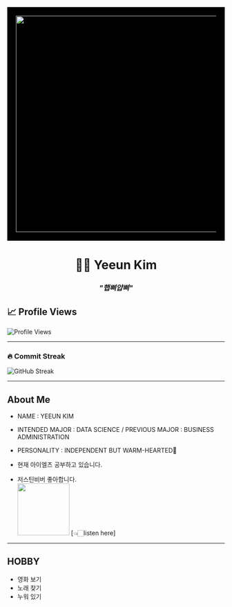 <div align="center" style="background-color:black; padding:20px;">
  <img src="https://giffiles.alphacoders.com/219/219162.gif" width="500">
</div>

<h1 align="center">👩‍💻 Yeeun Kim </h1>

<h3 align="center"><i>"햅삐얍삐"</i></h3>

<p align="center">

  <!-- Animated typing SVG -->

</p>

## 📈 Profile Views

![Profile Views](https://komarev.com/ghpvc/?username=yeun04226&style=for-the-badge)

---

### 🔥 Commit Streak
![GitHub Streak](https://streak-stats.vercel.app/?user=yeun04226&theme=light&hide_border=true)

---
## About Me

* NAME : YEEUN KIM

* INTENDED MAJOR : DATA SCIENCE / PREVIOUS MAJOR : BUSINESS ADMINISTRATION

* PERSONALITY : INDEPENDENT BUT WARM-HEARTED🌼

* 현재 아이엘츠 공부하고 있습니다.

* 저스틴비버 좋아합니다.<br>
[<img src="https://img.youtube.com/vi/msGuqelopMA/0.jpg" width="120">](https://youtu.be/msGuqelopMA?si=RSFENETjNJ6d2Q05) [👈🏻listen here]


---
## HOBBY
- 영화 보기
- 노래 찾기
- 누워 있기
